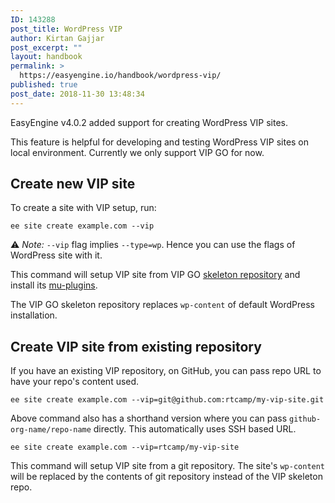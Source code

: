 ```yaml
---
ID: 143288
post_title: WordPress VIP
author: Kirtan Gajjar
post_excerpt: ""
layout: handbook
permalink: >
  https://easyengine.io/handbook/wordpress-vip/
published: true
post_date: 2018-11-30 13:48:34
---
```

<!-- wp:paragraph -->
<p>EasyEngine v4.0.2 added support for creating WordPress VIP sites.</p>
<!-- /wp:paragraph -->

<!-- wp:paragraph -->
<p>This feature is helpful for developing and testing WordPress VIP sites on local environment. Currently we only support VIP GO for now.</p>
<!-- /wp:paragraph -->

<!-- wp:heading -->
<h2>Create new VIP site</h2>
<!-- /wp:heading -->

<!-- wp:paragraph -->
<p>To create a site with VIP setup, run:</p>
<!-- /wp:paragraph -->

<!-- wp:code -->
<pre class="wp-block-code"><code>ee site create example.com --vip</code></pre>
<!-- /wp:code -->

<!-- wp:paragraph -->
<p>⚠️ <em>Note:</em>&nbsp;<code>--vip</code>&nbsp;flag implies <code>--type=wp</code>. Hence you can use the flags of WordPress site with it.&nbsp;</p>
<!-- /wp:paragraph -->

<!-- wp:paragraph -->
<p>This command will setup VIP site from VIP GO <a href="https://github.com/Automattic/vip-go-skeleton">skeleton repository</a>&nbsp;and install its <a href="https://github.com/Automattic/vip-go-mu-plugins-built">mu-plugins</a>.</p>
<!-- /wp:paragraph -->

<!-- wp:paragraph -->
<p>The VIP GO skeleton repository replaces&nbsp;<code>wp-content</code>&nbsp;of default WordPress installation.</p>
<!-- /wp:paragraph -->

<!-- wp:heading -->
<h2 id="mce_11">Create VIP site from existing repository</h2>
<!-- /wp:heading -->

<!-- wp:paragraph -->
<p>If you have an existing VIP repository, on GitHub, you can pass repo URL to have your repo's content used.</p>
<!-- /wp:paragraph -->

<!-- wp:code -->
<pre class="wp-block-code"><code>ee site create example.com --vip=git@github.com:rtcamp/my-vip-site.git</code></pre>
<!-- /wp:code -->

<!-- wp:paragraph -->
<p>Above command also has a shorthand version where you can pass <code>github-org-name/repo-name</code>&nbsp;directly. This automatically uses SSH based URL.</p>
<!-- /wp:paragraph -->

<!-- wp:code -->
<pre class="wp-block-code"><code>ee site create example.com --vip=rtcamp/my-vip-site</code></pre>
<!-- /wp:code -->

<!-- wp:paragraph -->
<p>This command will setup VIP site from a git repository. The site's <code>wp-content</code> will be replaced by the contents of git repository instead of the VIP skeleton repo.</p>
<!-- /wp:paragraph -->